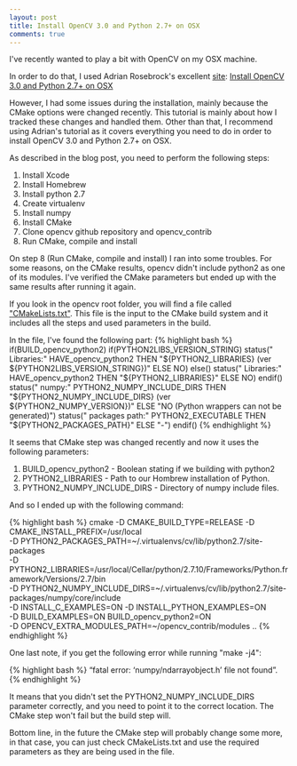 ```yaml
---
layout: post
title: Install OpenCV 3.0 and Python 2.7+ on OSX
comments: true
---
```


I've recently wanted to play a bit with OpenCV on my OSX machine.

In order to do that, I used Adrian Rosebrock's excellent [site](http://www.pyimagesearch.com): [Install OpenCV 3.0 and Python 2.7+ on OSX](http://www.pyimagesearch.com/2015/06/15/install-opencv-3-0-and-python-2-7-on-osx)

However, I had some issues during the installation, mainly because the CMake options were changed recently.
This tutorial is mainly about how I tracked these changes and handled them. Other than that, I recommend using Adrian's tutorial as it covers everything you need to do in order to install OpenCV 3.0 and Python 2.7+ on OSX.

As described in the blog post, you need to perform the following steps:

1. Install Xcode
2. Install Homebrew
3. Install python 2.7
4. Create virtualenv
5. Install numpy
6. Install CMake
7. Clone opencv github repository and opencv_contrib
8. Run CMake, compile and install

On step 8 (Run CMake, compile and install) I ran into some troubles.
For some reasons, on the CMake results, opencv didn't include python2 as one of its modules.
I've verified the CMake parameters but ended up with the same results after running it again.

If you look in the opencv root folder, you will find a file called ["CMakeLists.txt"](https://github.com/Itseez/opencv/blob/master/CMakeLists.txt).
This file is the input to the CMake build system and it includes all the steps and used parameters in the build.

In the file, I've found the following part:
{% highlight bash %}
if(BUILD_opencv_python2)
  if(PYTHON2LIBS_VERSION_STRING)
    status("    Libraries:"   HAVE_opencv_python2  THEN  "${PYTHON2_LIBRARIES} (ver ${PYTHON2LIBS_VERSION_STRING})"   ELSE NO)
  else()
    status("    Libraries:"   HAVE_opencv_python2  THEN  "${PYTHON2_LIBRARIES}"                                      ELSE NO)
  endif()
  status("    numpy:"         PYTHON2_NUMPY_INCLUDE_DIRS THEN "${PYTHON2_NUMPY_INCLUDE_DIRS} (ver ${PYTHON2_NUMPY_VERSION})" ELSE "NO (Python wrappers can not be generated)")
  status("    packages path:" PYTHON2_EXECUTABLE         THEN "${PYTHON2_PACKAGES_PATH}"                                    ELSE "-")
endif()
{% endhighlight %}

It seems that CMake step was changed recently and now it uses the following parameters:

1. BUILD_opencv_python2 - Boolean stating if we building with python2
2. PYTHON2_LIBRARIES - Path to our Hombrew installation of Python.
3. PYTHON2_NUMPY_INCLUDE_DIRS - Directory of numpy include files.

And so I ended up with the following command:

{% highlight bash %}
cmake -D CMAKE_BUILD_TYPE=RELEASE -D CMAKE_INSTALL_PREFIX=/usr/local \
-D PYTHON2_PACKAGES_PATH=~/.virtualenvs/cv/lib/python2.7/site-packages \
-D PYTHON2_LIBRARIES=/usr/local/Cellar/python/2.7.10/Frameworks/Python.framework/Versions/2.7/bin \
-D PYTHON2_NUMPY_INCLUDE_DIRS=~/.virtualenvs/cv/lib/python2.7/site-packages/numpy/core/include \
-D INSTALL_C_EXAMPLES=ON -D INSTALL_PYTHON_EXAMPLES=ON \
-D BUILD_EXAMPLES=ON BUILD_opencv_python2=ON \
-D OPENCV_EXTRA_MODULES_PATH=~/opencv_contrib/modules ..
{% endhighlight %}

One last note, if you get the following error while running "make -j4": 

{% highlight bash %}
“fatal error: ‘numpy/ndarrayobject.h’ file not found”.
{% endhighlight %}

It means that you didn't set the PYTHON2_NUMPY_INCLUDE_DIRS parameter correctly, and you need to point it to the correct location. The CMake step won't fail but the build step will.

Bottom line, in the future the CMake step will probably change some more, in that case, you can just check  CMakeLists.txt and use the required parameters as they are being used in the file.
